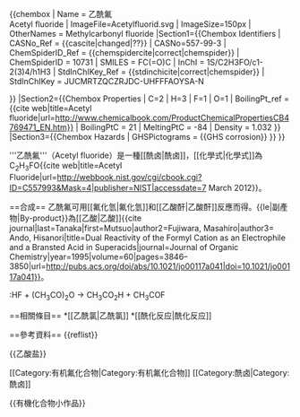 {{chembox
| Name = 乙酰氟<br/>Acetyl fluoride
| ImageFile=Acetylfluorid.svg
| ImageSize=150px
| OtherNames = Methylcarbonyl fluoride
|Section1={{Chembox Identifiers
| CASNo_Ref = {{cascite|changed|??}}
| CASNo=557-99-3
| ChemSpiderID_Ref = {{chemspidercite|correct|chemspider}}
| ChemSpiderID = 10731
| SMILES = FC(=O)C
| InChI = 1S/C2H3FO/c1-2(3)4/h1H3
| StdInChIKey_Ref = {{stdinchicite|correct|chemspider}}
| StdInChIKey = JUCMRTZQCZRJDC-UHFFFAOYSA-N

 }}
|Section2={{Chembox Properties
| C=2 | H=3 | F=1 | O=1 
| BoilingPt_ref = <ref>{{cite web|title=Acetyl fluoride|url=http://www.chemicalbook.com/ProductChemicalPropertiesCB4769471_EN.htm}}</ref> 
| BoilingPtC = 21
| MeltingPtC = -84
| Density = 1.032
 }}
|Section3={{Chembox Hazards
| GHSPictograms = {{GHS corrosion}}
}}
}}

'''乙酰氟'''（Acetyl fluoride）是一種[[酰卤|酰卤]]，[[化學式|化學式]]為C<sub>2</sub>H<sub>3</sub>FO<ref>{{cite web|title=Acetyl Fluoride|url=http://webbook.nist.gov/cgi/cbook.cgi?ID=C557993&Mask=4|publisher=NIST|accessdate=7 March 2012}}</ref>。

==合成==
乙酰氟可用[[氟化氫|氟化氫]]和[[乙酸酐|乙酸酐]]反應而得。{{le|副產物|By-product}}為[[乙酸|乙酸]]<ref>{{cite journal|last=Tanaka|first=Mutsuo|author2=Fujiwara, Masahiro|author3= Ando, Hisanori|title=Dual Reactivity of the Formyl Cation as an Electrophile and a Bransted Acid in Superacids|journal=Journal of Organic Chemistry|year=1995|volume=60|pages=3846–3850|url=http://pubs.acs.org/doi/abs/10.1021/jo00117a041|doi=10.1021/jo00117a041}}</ref>。

:HF + (CH<sub>3</sub>CO)<sub>2</sub>O → CH<sub>3</sub>CO<sub>2</sub>H + CH<sub>3</sub>COF

==相關條目==
*[[乙酰氯|乙酰氯]]
*[[酰化反应|酰化反应]]

==參考資料==
{{reflist}}

{{乙酸盐}}

[[Category:有机氟化合物|Category:有机氟化合物]]
[[Category:酰卤|Category:酰卤]]

{{有機化合物小作品}}